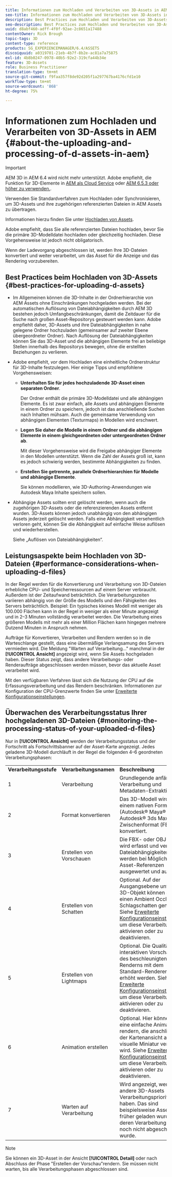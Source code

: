 ```yaml
---
title: Informationen zum Hochladen und Verarbeiten von 3D-Assets in AEM
seo-title: Informationen zum Hochladen und Verarbeiten von 3D-Assets in AEM
description: Best Practices zum Hochladen und Verarbeiten von 3D-Assets.
seo-description: Best Practices zum Hochladen und Verarbeiten von 3D-Assets.
uuid: d8abf460-adff-4f0f-92ae-2c8651a17488
contentOwner: Rick Brough
topic-tags: 3D
content-type: reference
products: SG_EXPERIENCEMANAGER/6.4/ASSETS
discoiquuid: a0319701-21eb-4b7f-8b2e-ac81a7a75875
exl-id: 4b8b0247-0978-40b5-92e2-319cfa44b34e
feature: 3D-Assets
role: Business Practitioner
translation-type: tm+mt
source-git-commit: f9faa357f8de92d205f1a297767ba4176cfd1e10
workflow-type: tm+mt
source-wordcount: '868'
ht-degree: 75%

---
```


# Informationen zum Hochladen und Verarbeiten von 3D-Assets in AEM {#about-the-uploading-and-processing-of-d-assets-in-aem}

>[!IMPORTANT]
>
>AEM 3D in AEM 6.4 wird nicht mehr unterstützt. Adobe empfiehlt, die Funktion für 3D-Elemente in [AEM als Cloud Service](https://experienceleague.adobe.com/docs/experience-manager-cloud-service/assets/dynamicmedia/assets-3d.html#dynamicmedia) oder [AEM 6.5.3 oder höher zu verwenden.](https://experienceleague.adobe.com/docs/experience-manager-65/assets/dynamic/assets-3d.html#dynamic).

Verwenden Sie Standardverfahren zum Hochladen oder Synchronisieren, um 3D-Assets und ihre zugehörigen referenzierten Dateien in AEM Assets zu übertragen.

Informationen hierzu finden Sie unter [Hochladen von Assets](managing-assets-touch-ui.md#uploading-assets).

Adobe empfiehlt, dass Sie alle referenzierten Dateien hochladen, bevor Sie die primäre 3D-Modelldatei hochladen oder gleichzeitig hochladen. Diese Vorgehensweise ist jedoch nicht obligatorisch.

Wenn der Ladevorgang abgeschlossen ist, werden Ihre 3D-Dateien konvertiert und weiter verarbeitet, um das Asset für die Anzeige und das Rendering vorzubereiten.

## Best Practices beim Hochladen von 3D-Assets {#best-practices-for-uploading-d-assets}

* Im Allgemeinen können die 3D-Inhalte in der Ordnerhierarchie von AEM Assets ohne Einschränkungen hochgeladen werden. Bei der automatischen Auflösung von Dateiabhängigkeiten durch AEM 3D bestehen jedoch Umfangbeschränkungen, damit die Zeitdauer für die Suche nach großen Asset-Repositorys gesteuert werden kann. Adobe empfiehlt daher, 3D-Assets und ihre Dateiabhängigkeiten in nahe gelegene Ordner hochzuladen (gemeinsamer auf zweiter Ebene übergeordneter Ordner). Nach Auflösung der Dateiabhängigkeiten können Sie das 3D-Asset und die abhängigen Elemente frei an beliebige Stellen innerhalb des Repositorys bewegen, ohne die erstellten Beziehungen zu verlieren.
* Adobe empfiehlt, *vor* dem Hochladen eine einheitliche Ordnerstruktur für 3D-Inhalte festzulegen. Hier einige Tipps und empfohlene Vorgehensweisen:

   * **Unterhalten Sie für jedes hochzuladende 3D-Asset einen separaten Ordner**.

       Der Ordner enthält die primäre 3D-Modelldatei und alle abhängigen Elemente. Es ist zwar einfach, alle Assets und abhängigen Elemente in einem Ordner zu speichern, jedoch ist das anschließende Suchen nach Inhalten mühsam. Auch die gemeinsame Verwendung von abhängigen Elementen (Texturmaps) in Modellen wird erschwert.

   * **Legen Sie daher die Modelle in einem Ordner und die abhängigen Elemente in einem gleichgeordneten oder untergeordneten Ordner ab**.

      Mit dieser Vorgehensweise wird die Freigabe abhängiger Elemente in den Modellen unterstützt. Wenn die Zahl der Assets groß ist, kann es jedoch schwierig werden, bestimmte Abhängigkeiten zu finden.

   * **Erstellen Sie getrennte, parallele Ordnerhierarchien für Modelle und abhängige Elemente**.

      Sie können modellieren, wie 3D-Authoring-Anwendungen wie Autodesk Maya Inhalte speichern sollen.

* Abhängige Assets sollten erst gelöscht werden, wenn auch die zugehörigen 3D-Assets oder die referenzierenden Assets entfernt wurden. 3D-Assets können jedoch unabhängig von den abhängigen Assets jederzeit gelöscht werden. Falls eine Abhängigkeit versehentlich verloren geht, können Sie die Abhängigkeit auf einfache Weise auflösen und wiederherstellen.

    Siehe „Auflösen von Dateiabhängigkeiten“. 

## Leistungsaspekte beim Hochladen von 3D-Dateien {#performance-considerations-when-uploading-d-files}

In der Regel werden für die Konvertierung und Verarbeitung von 3D-Dateien erhebliche CPU- und Speicherressourcen auf einem Server verbraucht. Außerdem ist der Zeitaufwand beträchtlich. Die Verarbeitungszeiten variieren abhängig von der Größe des Modells und den Fähigkeiten des Servers beträchtlich. Beispiel: Ein typisches kleines Modell mit weniger als 100.000 Flächen kann in der Regel in weniger als einer Minute angezeigt und in 2–3 Minuten vollständig verarbeitet werden. Die Verarbeitung eines größeren Modells mit mehr als einer Million Flächen kann hingegen mehrere Dutzend Minuten in Anspruch nehmen.

Aufträge für Konvertieren, Verarbeiten und Rendern werden so in die Warteschlange gestellt, dass eine übermäßige Verlangsamung des Servers vermieden wird. Die Meldung &quot;Warten auf Verarbeitung...&quot; manchmal in der **[!UICONTROL Ansicht]** angezeigt wird, wenn Sie Assets hochgeladen haben. Dieser Status zeigt, dass andere Verarbeitungs- oder Renderaufträge abgeschlossen werden müssen, bevor das aktuelle Asset verarbeitet wird.

Mit den verfügbaren Verfahren lässt sich die Nutzung der CPU auf die Erfassungsverarbeitung und das Rendern beschränken. Informationen zur Konfiguration der CPU-Grenzwerte finden Sie unter [Erweiterte Konfigurationseinstellungen](advanced-config-3d.md).

## Überwachen des Verarbeitungsstatus Ihrer hochgeladenen 3D-Dateien {#monitoring-the-processing-status-of-your-uploaded-d-files}

Nur in **[!UICONTROL Ansicht]** werden der Verarbeitungsstatus und der Fortschritt als Fortschrittsbanner auf der Asset-Karte angezeigt. Jedes geladene 3D-Modell durchläuft in der Regel die folgenden 4–6 geordneten Verarbeitungsphasen:

<table> 
 <tbody> 
  <tr> 
   <td><strong>Verarbeitungsstufe</strong><br /> </td> 
   <td><strong>Verarbeitungsnamen</strong></td> 
   <td><strong>Beschreibung</strong></td> 
  </tr> 
  <tr> 
   <td>1</td> 
   <td>Verarbeitung</td> 
   <td>Grundlegende anfängliche Verarbeitung und Metadaten-Extraktion.</td> 
  </tr> 
  <tr> 
   <td>2</td> 
   <td>Format konvertieren</td> 
   <td>Das 3D-Modell wird von einem nativen Format (Autodesk® Maya® oder Autodesk® 3ds Max®) in ein Zwischenformat (FBX) konvertiert.</td> 
  </tr> 
  <tr> 
   <td>3</td> 
   <td>Erstellen von Vorschauen</td> 
   <td>Die FBX- oder OBJ-Datei wird erfasst und verarbeitet. Dateiabhängigkeiten werden bei Möglichkeit als Asset-Referenzen ausgewertet und aufgelöst.</td> 
  </tr> 
  <tr> 
   <td>4</td> 
   <td>Erstellen von Schatten</td> 
   <td>Optional. Auf der Ausgangsebene unter dem 3D-Objekt können Sie einen Ambient Occlusion-Schlagschatten generieren. Siehe <a href="/help/assets/advanced-config-3d.md">Erweiterte Konfigurationseinstellungen</a>, um diese Verarbeitung zu aktivieren oder zu deaktivieren.</td> 
  </tr> 
  <tr> 
   <td>5<br /> </td> 
   <td>Erstellen von Lightmaps</td> 
   <td>Optional. Die Qualität der interaktiven Vorschau und des beschleunigten Renderns mit dem Standard-Renderer kann erhöht werden. Siehe <a href="/help/assets/advanced-config-3d.md">Erweiterte Konfigurationseinstellungen</a>, um diese Verarbeitung zu aktivieren oder zu deaktivieren.</td> 
  </tr> 
  <tr> 
   <td>6<br /> </td> 
   <td>Animation erstellen</td> 
   <td>Optional. Hier können Sie eine einfache Animation rendern, die anschließend in der Kartenansicht als visuelle Miniatur verwendet wird. Siehe <a href="/help/assets/advanced-config-3d.md">Erweiterte Konfigurationseinstellungen</a>, um diese Verarbeitung zu aktivieren oder zu deaktivieren.</td> 
  </tr> 
  <tr> 
   <td>7<br /> </td> 
   <td>Warten auf Verarbeitung</td> 
   <td>Wird angezeigt, wenn andere 3D-Assets Verarbeitungspriorität haben. Das sind beispielsweise Assets, die früher geladen wurden, deren Verarbeitung jedoch noch nicht abgeschlossen wurde.</td> 
  </tr> 
 </tbody> 
</table>

>[!NOTE]
>
>Sie können ein 3D-Asset in der Ansicht **[!UICONTROL Detail]** oder nach Abschluss der Phase &quot;Erstellen der Vorschau&quot;rendern. Sie müssen nicht warten, bis alle Verarbeitungsphasen abgeschlossen sind.
